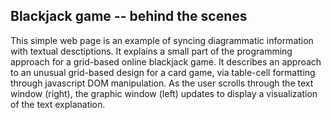 ## Blackjack game -- behind the scenes

This simple web page is an example of syncing diagrammatic information with textual desctiptions.  It explains a small part of the programming approach for a grid-based online blackjack game.  It describes an approach to an unusual grid-based design for a card game, via table-cell formatting through javascript DOM manipulation.  As the user scrolls through the text window (right), the graphic window (left) updates to display a visualization of the text explanation.  
